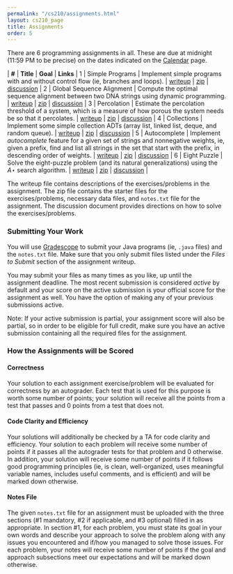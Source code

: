 ```yaml
---
permalink: "/cs210/assignments.html"
layout: cs210_page
title: Assignments
order: 5
---
```


There are 6 programming assignments in all. These are due at midnight (11:59 PM to be precise) on the dates indicated on the [Calendar](calendar.html) page.

| **#** | **Title** | **Goal** | **Links** |
1 | Simple Programs | Implement simple programs with and without control flow (ie, branches and loops).  | [writeup](https://www.cs.umb.edu/~siyer/teaching/cs210/simple_programs.pdf) \| [zip](https://www.cs.umb.edu/~siyer/teaching/cs210/simple_programs.zip) \| [discussion](https://www.cs.umb.edu/~siyer/teaching/cs210/simple_programs_discussion.pdf) |
2 | Global Sequence Alignment | Compute the optimal sequence alignment between two DNA strings using dynamic programming. | [writeup](https://www.cs.umb.edu/~siyer/teaching/cs210/global_sequence_alignment.pdf) \| [zip](https://www.cs.umb.edu/~siyer/teaching/cs210/global_sequence_alignment.zip) \| [discussion](https://www.cs.umb.edu/~siyer/teaching/cs210/global_sequence_alignment_discussion.pdf) |
3 | Percolation | Estimate the percolation threshold of a system, which is a measure of how porous the system needs be so that it percolates. | [writeup](https://www.cs.umb.edu/~siyer/teaching/cs210/percolation.pdf) \| [zip](https://www.cs.umb.edu/~siyer/teaching/cs210/percolation.zip) \| [discussion](https://www.cs.umb.edu/~siyer/teaching/cs210/percolation_discussion.pdf) |
4 | Collections | Implement some simple collection ADTs (array list, linked list, deque, and random queue). | [writeup](https://www.cs.umb.edu/~siyer/teaching/cs210/collections.pdf) \| [zip](https://www.cs.umb.edu/~siyer/teaching/cs210/collections.zip) \| [discussion](https://www.cs.umb.edu/~siyer/teaching/cs210/collections_discussion.pdf) |
5 | Autocomplete | Implement *autocomplete* feature for a given set of strings and nonnegative weights, ie, given a prefix, find and list all strings in the set that start with the prefix, in descending order of weights. | [writeup](https://www.cs.umb.edu/~siyer/teaching/cs210/autocomplete.pdf) \| [zip](https://www.cs.umb.edu/~siyer/teaching/cs210/autocomplete.zip) \| [discussion](https://www.cs.umb.edu/~siyer/teaching/cs210/autocomplete_discussion.pdf) |
6 | Eight Puzzle | Solve the eight-puzzle problem (and its natural generalizations) using the *A*⋆ search algorithm. | [writeup](https://www.cs.umb.edu/~siyer/teaching/cs210/eight_puzzle.pdf) \| [zip](https://www.cs.umb.edu/~siyer/teaching/cs210/eight_puzzle.zip) \| [discussion](https://www.cs.umb.edu/~siyer/teaching/cs210/eight_puzzle_discussion.pdf) |

The writeup file contains descriptions of the exercises/problems in the assignment. The zip file contains the starter files for the exercises/problems, necessary data files, and `notes.txt` file for the assignment. The discussion document provides directions on how to solve the exercises/problems. 

### Submitting Your Work

You will use [Gradescope](https://gradescope.com/) to submit your Java programs (ie, `.java` files) and the `notes.txt` file. Make sure that you only submit files listed under the *Files to Submit* section of the assignment writeup.

You may submit your files as many times as you like, up until the assignment deadline. The most recent submission is considered *active* by default and your score on the active submission is your official score for the assignment as well. You have the option of making any of your previous submissions active.

Note: If your active submission is partial, your assignment score will also be partial, so in order to be eligible for full credit, make sure you have an active submission containing all the required files for the assignment.

### How the Assignments will be Scored

#### Correctness

Your solution to each assignment exercise/problem will be evaluated for correctness by an autograder. Each test that is used for this purpose is worth some number of points; your solution will receive all the points from a test that passes and 0 points from a test that does not.

#### Code Clarity and Efficiency

Your solutions will additionally be checked by a TA for code clarity and efficiency. Your solution to each problem will receive some number of points if it passes all the autograder tests for that problem and 0 otherwise. In addition, your solution will receive some number of points if it follows good programming principles (ie, is clean, well-organized, uses meaningful variable names, includes useful comments, and is efficient) and will be marked down otherwise.

#### Notes File

The given `notes.txt` file for an assignment must be uploaded with the three sections (\#1 mandatory, \#2 if applicable, and \#3 optional) filled in as appropriate. In section \#1, for each problem, you must state its goal in your own words and describe your approach to solve the problem along with any issues you encountered and if/how you managed to solve those issues. For each problem, your notes will receive some number of points if the goal and approach subsections meet our expectations and will be marked down otherwise.
